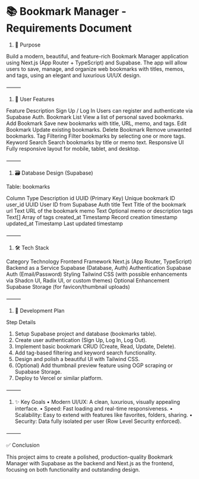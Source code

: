 # 📚 Bookmark Manager - Requirements Document

1. 🎯 Purpose

Build a modern, beautiful, and feature-rich Bookmark Manager application using Next.js (App Router + TypeScript) and Supabase.
The app will allow users to save, manage, and organize web bookmarks with titles, memos, and tags, using an elegant and luxurious UI/UX design.

⸻

1. 👤 User Features

Feature Description
Sign Up / Log In Users can register and authenticate via Supabase Auth.
Bookmark List View a list of personal saved bookmarks.
Add Bookmark Save new bookmarks with title, URL, memo, and tags.
Edit Bookmark Update existing bookmarks.
Delete Bookmark Remove unwanted bookmarks.
Tag Filtering Filter bookmarks by selecting one or more tags.
Keyword Search Search bookmarks by title or memo text.
Responsive UI Fully responsive layout for mobile, tablet, and desktop.

⸻

1. 🗃️ Database Design (Supabase)

Table: bookmarks

Column Type Description
id UUID (Primary Key) Unique bookmark ID
user_id UUID User ID from Supabase Auth
title Text Title of the bookmark
url Text URL of the bookmark
memo Text Optional memo or description
tags Text[] Array of tags
created_at Timestamp Record creation timestamp
updated_at Timestamp Last updated timestamp

⸻

1. 🛠️ Tech Stack

Category Technology
Frontend Framework Next.js (App Router, TypeScript)
Backend as a Service Supabase (Database, Auth)
Authentication Supabase Auth (Email/Password)
Styling Tailwind CSS (with possible enhancements via Shadcn UI, Radix UI, or custom themes)
Optional Enhancement Supabase Storage (for favicon/thumbnail uploads)

⸻

1. 🚀 Development Plan

Step Details

1. Setup Supabase project and database (bookmarks table).
2. Create user authentication (Sign Up, Log In, Log Out).
3. Implement basic bookmark CRUD (Create, Read, Update, Delete).
4. Add tag-based filtering and keyword search functionality.
5. Design and polish a beautiful UI with Tailwind CSS.
6. (Optional) Add thumbnail preview feature using OGP scraping or Supabase Storage.
7. Deploy to Vercel or similar platform.

⸻

1. ✨ Key Goals
 • Modern UI/UX: A clean, luxurious, visually appealing interface.
 • Speed: Fast loading and real-time responsiveness.
 • Scalability: Easy to extend with features like favorites, folders, sharing.
 • Security: Data fully isolated per user (Row Level Security enforced).

⸻

✅ Conclusion

This project aims to create a polished, production-quality Bookmark Manager with Supabase as the backend and Next.js as the frontend, focusing on both functionality and outstanding design.
